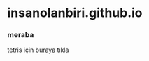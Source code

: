# insanolanbiri.github.io
### meraba
tetris için [buraya](https://insanolanbiri.github.io/react-tetris/) tıkla

